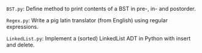 `BST.py`: Define method to print contents of a BST in pre-, in- and postorder.

`Regex.py`: Write a pig latin translator (from English) using regular expressions.

`LinkedList.py`: Implement a (sorted) LinkedList ADT in Python with insert and delete.
